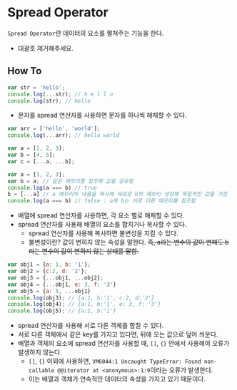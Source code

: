 # Spread Operator

`Spread Operator`란 데이터의 요소를 펼쳐주는 기능을 한다. 

- 대괄호 제거해주세요.

## How To
```js
var str = 'hello';
console.log(...str); // h e l l o
console.log(str); // hello
```
- 문자를 spread 연산자를 사용하면 문자를 하나씩 해체할 수 있다.

```js
var arr = ['hello', 'world'];
console.log(...arr); // hello world
```

```js
var a = [1, 2, 3];
var b = [4, 5];
var c = [...a, ...b];
```

```js
var a = [1, 2, 3];
var b = a; // 같은 메모리를 참조해 값을 공유함
console.log(a === b) // true
b = [...a] // a 메모리의 내용을 복사해 새로운 b의 메모리 생성해 독립적인 값을 가짐
console.log(a === b) // false : a와 b는 서로 다른 메모리를 참조함
```
- 배열에 spread 연산자를 사용하면, 각 요소 별로 해체할 수 있다. 
- spread 연산자를 사용해 배열의 요소를 합치거나 복사할 수 있다.
  - spread 연산자를 사용해 복사하면 불변성을 지킬 수 있다. 
  - 불변성이란? 값이 변하지 않는 속성을 말한다. ~~즉, a라는 변수의 값이 변해도 b라는 변수의 값이 변하지 않는 상태를 말함.~~


```js
var obj1 = {a: 1, b: '1'};
var obj2 = {c:2, d: '2'};
var obj3 = {...obj1, ...obj2};
var obj4 = {...obj1, e: 3, f: '3'}
var obj5 = {a: 5, ...obj1}
console.log(obj3); // {a:1, b:'1', c:2, d:'2'}
console.log(obj4); // {a:1, b:'1', e: 3, f: '3'}
console.log(obj5); // {a:1, b:'1'}
```

- spread 연산자를 사용해 서로 다른 객체를 합칠 수 있다.
- 서로 다른 객체에서 같은 key를 가지고 있다면, 뒤에 오는 값으로 덮어 씌운다.
- 배열과 객체의 요소에 spread 연산자를 사용할 때, `[]`, `{}` 안에서 사용해야 오류가 발생하지 않는다.
  - `[]`, `{}` 이외에 사용하면, `VM6044:1 Uncaught TypeError: Found non-callable @@iterator at <anonymous>:1:9`이라는 오류가 발생한다.
  - 이는 배열과 객체가 연속적인 데이터의 속성을 가지고 있기 때문이다.
